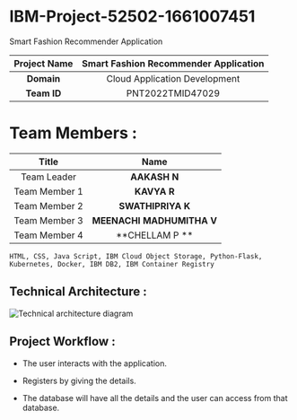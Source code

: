 # IBM-Project-52502-1661007451
Smart Fashion Recommender Application




|      **Project Name**     | Smart Fashion Recommender Application |
|:---------------------:|:------------------------------:|
|         **Domain**        |  Cloud Application Development |
|        **Team ID**        |  PNT2022TMID47029 |

# Team Members :
|   **Title**   |      **Name**     |
|:-----------:|:-----------------:|
| Team Leader   |    **AAKASH N**   |
| Team Member 1 |   **KAVYA R**  |
| Team Member 2 |  **SWATHIPRIYA K**  |
| Team Member 3 | **MEENACHI MADHUMITHA V** |
| Team Member 4 | **CHELLAM P ** |


    HTML, CSS, Java Script, IBM Cloud Object Storage, Python-Flask, Kubernetes, Docker, IBM DB2, IBM Container Registry



## Technical Architecture :
![Technical architecture diagram](https://lh5.googleusercontent.com/PPjoZsdcAXSw0saJAddKYq0KIadbBhzJRe6KYoqILUQuPnuUiDZcaN0jnyUL2do3GfID7AKQaYlhPU2Ph0GeKZ9Vs49fBfer4afyeMy0oRqlkpZKn-PZXGerLBlYZQ)

## Project Workflow :

 - The user interacts with the application.

 - Registers by giving the details.

 - The database will have all the details and the user can access from that database.
 
